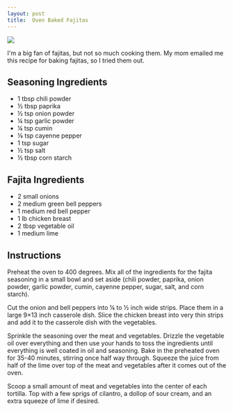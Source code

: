 ```yaml
---
layout: post
title:  Oven Baked Fajitas
---
```


![](http://i.imgur.com/5tJHCog.jpg)

I'm a big fan of fajitas, but not so much cooking them.
My mom emailed me this recipe for baking fajitas, so I tried them out.

<!--more-->

## Seasoning Ingredients

* 1 tbsp chili powder
* ½ tbsp paprika
* ½ tsp onion powder
* ¼ tsp garlic powder
* ¼ tsp cumin
* ⅛ tsp cayenne pepper
* 1 tsp sugar
* ½ tsp salt
* ½ tbsp corn starch

## Fajita Ingredients

* 2 small onions
* 2 medium green bell peppers
* 1 medium red bell pepper
* 1 lb chicken breast
* 2 tbsp vegetable oil
* 1 medium lime

## Instructions

Preheat the oven to 400 degrees. Mix all of the ingredients for the fajita seasoning in a small bowl and set aside (chili powder, paprika, onion powder, garlic powder, cumin, cayenne pepper, sugar, salt, and corn starch).

Cut the onion and bell peppers into ¼ to ½ inch wide strips. Place them in a large 9×13 inch casserole dish. Slice the chicken breast into very thin strips and add it to the casserole dish with the vegetables.

Sprinkle the seasoning over the meat and vegetables. Drizzle the vegetable oil over everything and then use your hands to toss the ingredients until everything is well coated in oil and seasoning. Bake in the preheated oven for 35-40 minutes, stirring once half way through. Squeeze the juice from half of the lime over top of the meat and vegetables after it comes out of the oven.

Scoop a small amount of meat and vegetables into the center of each tortilla. Top with a few sprigs of cilantro, a dollop of sour cream, and an extra squeeze of lime if desired.
